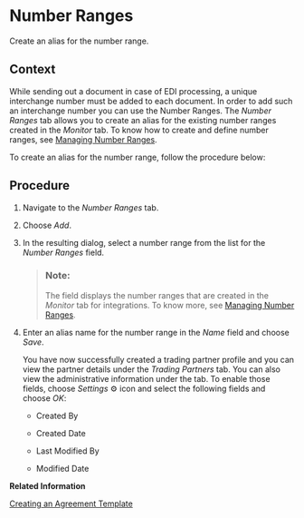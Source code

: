 <!-- loio66163078b12a4bfa8b78e1b3ed9b47d6 -->

<link rel="stylesheet" type="text/css" href="../css/sap-icons.css"/>

# Number Ranges

Create an alias for the number range.



## Context

While sending out a document in case of EDI processing, a unique interchange number must be added to each document. In order to add such an interchange number you can use the Number Ranges. The *Number Ranges* tab allows you to create an alias for the existing number ranges created in the *Monitor* tab. To know how to create and define number ranges, see [Managing Number Ranges](https://help.sap.com/docs/integration-suite/sap-integration-suite/managing-number-ranges).

To create an alias for the number range, follow the procedure below:



## Procedure

1.  Navigate to the *Number Ranges* tab.

2.  Choose *Add*.

3.  In the resulting dialog, select a number range from the list for the *Number Ranges* field.

    > ### Note:  
    > The field displays the number ranges that are created in the *Monitor* tab for integrations. To know more, see [Managing Number Ranges](https://help.sap.com/docs/integration-suite/sap-integration-suite/managing-number-ranges).

4.  Enter an alias name for the number range in the *Name* field and choose *Save*.

    You have now successfully created a trading partner profile and you can view the partner details under the *Trading Partners* tab. You can also view the administrative information under the tab. To enable those fields, choose *Settings* :gear: icon and select the following fields and choose *OK*:

    -   Created By

    -   Created Date
    -   Last Modified By
    -   Modified Date


**Related Information**  


[Creating an Agreement Template](creating-an-agreement-template-9692cb1.md "An agreement template is a template of a semantical choreography definition consisting of one or more business transactions. The configurations at the template level serve as defaults that can then be reused and overridden when creating the trading partner agreement.")

